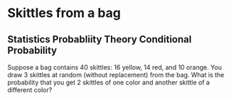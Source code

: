 # Skittles from a bag 

## Statistics Probabliity Theory Conditional Probability

Suppose a bag contains 40 skittles: 16 yellow, 14 red, and 10 orange. You draw 3 skittles at random (without replacement) from the bag. What is the probability that you get 2 skittles of one color and another skittle of a different color?
